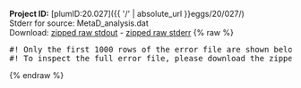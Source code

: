 **Project ID:** [plumID:20.027]({{ '/' | absolute_url }}eggs/20/027/)  
Stderr for source:  MetaD_analysis.dat   
Download: [zipped raw stdout](MetaD_analysis.dat.plumed.stdout.txt.zip) - [zipped raw stderr](MetaD_analysis.dat.plumed.stderr.txt.zip) 
{% raw %}
<pre>
#! Only the first 1000 rows of the error file are shown below
#! To inspect the full error file, please download the zipped raw stderr file above
</pre>
{% endraw %}
